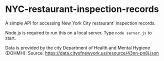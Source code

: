 # NYC-restaurant-inspection-records
A simple API for accessing New York City restaurant' inspection records.

Node.js is required to run this on a local server. Type `node server.js` to start.

Data is provided by the city Department of Health and Mental Hygiene (DOHMH). Source: https://data.cityofnewyork.us/resource/43nn-pn8j.json
